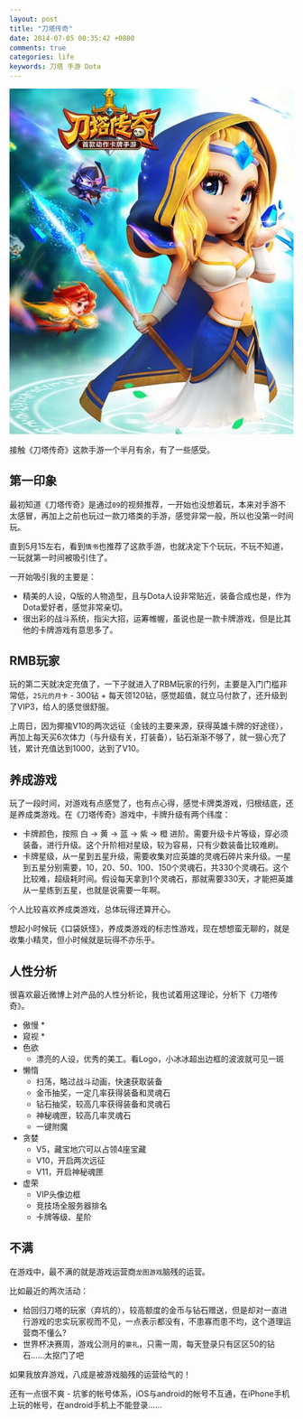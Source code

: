 ```yaml
---
layout: post
title: "刀塔传奇"
date: 2014-07-05 00:35:42 +0800
comments: true
categories: life
keywords: 刀塔 手游 Dota
---
```

![刀塔传奇](/images/2014-07-05-daotachuanqi/daotachuanqi.jpg)

接触《刀塔传奇》这款手游一个半月有余，有了一些感受。

## 第一印象
最初知道《刀塔传奇》是通过`09`的视频推荐，一开始也没想着玩，本来对手游不太感冒，再加上之前也玩过一款刀塔类的手游，感觉非常一般，所以也没第一时间玩。

直到5月15左右，看到`情书`也推荐了这款手游，也就决定下个玩玩，不玩不知道，一玩就第一时间被吸引住了。

一开始吸引我的主要是：

* 精美的人设，Q版的人物造型，且与Dota人设非常贴近，装备合成也是，作为Dota爱好者，感觉非常亲切。
* 很出彩的战斗系统，指尖大招，运筹帷幄，虽说也是一款卡牌游戏，但是比其他的卡牌游戏有意思多了。

## RMB玩家
玩的第二天就决定充值了，一下子就进入了RBM玩家的行列，主要是入门门槛非常低，`25元的月卡` - 300钻 + 每天领120钻，感觉超值，就立马付款了，还升级到了VIP3，给人的感觉很舒服。

上周日，因为揶揄V10的两次远征（金钱的主要来源，获得英雄卡牌的好途径），再加上每天买6次体力（与升级有关，打装备），钻石渐渐不够了，就一狠心充了钱，累计充值达到1000，达到了V10。

## 养成游戏
玩了一段时间，对游戏有点感觉了，也有点心得，感觉卡牌类游戏，归根结底，还是养成类游戏。在《刀塔传奇》游戏中，卡牌升级有两个纬度：

* 卡牌颜色，按照 白 -> 黄 -> 蓝 -> 紫 -> 橙 进阶。需要升级卡片等级，穿必须装备，进行升级。这个升阶相对星级，较为容易，只有少数装备比较难刷。
* 卡牌星级，从一星到五星升级，需要收集对应英雄的灵魂石碎片来升级。一星到五星分别需要，10，20、50、100、150个灵魂石，共330个灵魂石。这个比较难，超级耗时间。假设每天拿到1个灵魂石，那就需要330天，才能把英雄从一星练到五星，也就是说需要一年啊。

个人比较喜欢养成类游戏，总体玩得还算开心。

想起小时候玩《口袋妖怪》，养成类游戏的标志性游戏，现在想想蛮无聊的，就是收集小精灵，但小时候就是玩得不亦乐乎。

## 人性分析
很喜欢最近微博上对产品的人性分析论，我也试着用这理论，分析下《刀塔传奇》。

* 傲慢
	* 
* 窥视
	*		 
* 色欲
	* 漂亮的人设，优秀的美工。看Logo，小冰冰超出边框的波波就可见一斑 
* 懒惰
	* 扫荡，略过战斗动画，快速获取装备
	* 金币抽奖，一定几率获得装备和灵魂石
	* 钻石抽奖，较高几率获得装备和灵魂石
	* 神秘魂匣，较高几率灵魂石
	* 一键附魔
* 贪婪
	* V5，藏宝地穴可以占领4座宝藏 	
	* V10，开启两次远征
	* V11，开启神秘魂匣
* 虚荣
	* VIP头像边框
	* 竞技场全服务器排名 
	* 卡牌等级、星阶
	
## 不满
在游戏中，最不满的就是游戏运营商`龙图游戏`脑残的运营。

比如最近的两次活动：

* 给回归刀塔的玩家（弃坑的），较高额度的金币与钻石赠送，但是却对一直进行游戏的忠实玩家视而不见，一点表示都没有，不患寡而患不均，这个道理运营商不懂么?
* 世界杯决赛周，游戏公测月的`豪礼`，只需一周，每天登录只有区区50的钻石……太抠门了吧

如果我放弃游戏，八成是被游戏脑残的运营给气的！

还有一点很不爽 - 坑爹的帐号体系，iOS与android的帐号不互通，在iPhone手机上玩的帐号，在android手机上不能登录……






